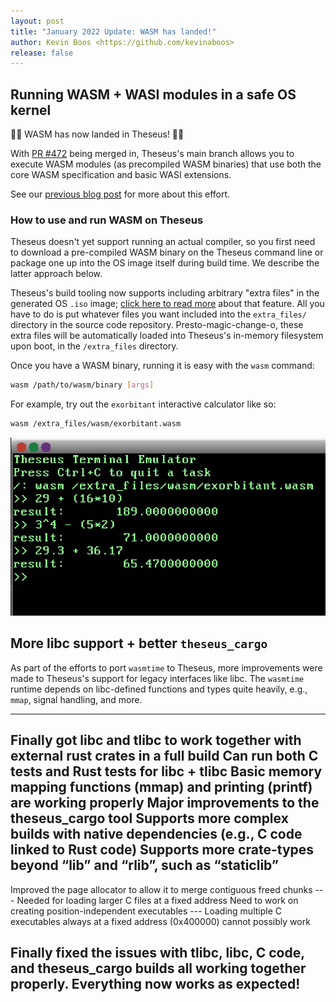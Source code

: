 ```yaml
---
layout: post
title: "January 2022 Update: WASM has landed!"
author: Kevin Boos <https://github.com/kevinaboos>
release: false
---
```


## Running WASM + WASI modules in a safe OS kernel

🚀🚀 WASM has now landed in Theseus! 🚀🚀

With [PR #472](https://github.com/theseus-os/Theseus/commit/f4aa715f0fc706a0e3b0f3f21057338c0b295ffb) being merged in, Theseus's main branch allows you to execute WASM modules (as precompiled WASM binaries) that use both the core WASM specification and basic WASI extensions. 

See our [previous blog post](2021-12-31-November-December-Update-WASM.md) for more about this effort. 

### How to use and run WASM on Theseus

Theseus doesn't yet support running an actual compiler, so you first need to download a pre-compiled WASM binary on the Theseus command line or package one up into the OS image itself during build time. We describe the latter approach below.

Theseus's build tooling now supports including arbitrary "extra files" in the generated OS `.iso` image; [click here to read more](https://github.com/theseus-os/Theseus/tree/theseus_main/extra_files) about that feature.
All you have to do is put whatever files you want included into the `extra_files/` directory in the source code repository.
Presto-magic-change-o, these extra files will be automatically loaded into Theseus's in-memory filesystem upon boot, in the `/extra_files` directory.

Once you have a WASM binary, running it is easy with the `wasm` command:
```sh
wasm /path/to/wasm/binary [args]
```

For example, try out the `exorbitant` interactive calculator like so:
```sh
wasm /extra_files/wasm/exorbitant.wasm
```

![exorbitant demo](/images/2022-posts/exorbitant-wasm.png)


## More libc support + better `theseus_cargo`
As part of the efforts to port `wasmtime` to Theseus, more improvements were made to Theseus's support for legacy interfaces like libc. The `wasmtime` runtime depends on libc-defined functions and types quite heavily, e.g., `mmap`, signal handling, and more.

-----------------------------
Finally got libc and tlibc to work together with external rust crates in a full build
Can run both C tests and Rust tests for libc + tlibc
Basic memory mapping functions (mmap) and printing (printf) are working properly
Major improvements to the theseus_cargo tool 
Supports more complex builds with native dependencies (e.g., C code linked to Rust code)
Supports more crate-types beyond “lib” and “rlib”, such as “staticlib”
---------------------------------


Improved the page allocator to allow it to merge contiguous freed chunks 
 --- Needed for loading larger C files at a fixed address
Need to work on creating position-independent executables
  --- Loading multiple C executables always at a fixed address (0x400000) cannot possibly work


Finally fixed the issues with tlibc, libc, C code, and theseus_cargo builds all working together properly. Everything now works as expected!
-----------------------------------


